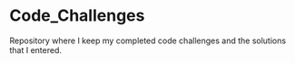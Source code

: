 # Code_Challenges
Repository where I keep my completed code challenges and the solutions that I entered. 
